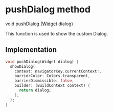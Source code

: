 


# pushDialog method








void pushDialog
([Widget](https://api.flutter.dev/flutter/widgets/Widget-class.html) dialog)





<p>This function is used to show the custom Dialog.</p>



## Implementation

```dart
void pushDialog(Widget dialog) {
  showDialog(
    context: navigatorKey.currentContext!,
    barrierColor: Colors.transparent,
    barrierDismissible: false,
    builder: (BuildContext context) {
      return dialog;
    },
  );
}
```







